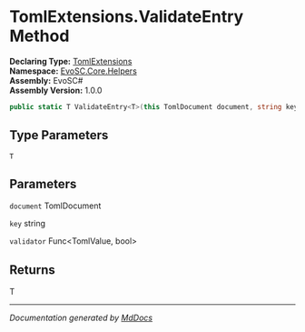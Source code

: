 ﻿<!--  
  <auto-generated>   
    The contents of this file were generated by a tool.  
    Changes to this file may be list if the file is regenerated  
  </auto-generated>   
-->

# TomlExtensions.ValidateEntry Method

**Declaring Type:** [TomlExtensions](../index.md)  
**Namespace:** [EvoSC.Core.Helpers](../../index.md)  
**Assembly:** EvoSC\#  
**Assembly Version:** 1.0.0

```csharp
public static T ValidateEntry<T>(this TomlDocument document, string key, Func<TomlValue, bool> validator = );
```

## Type Parameters

`T`

## Parameters

`document`  TomlDocument

`key`  string

`validator`  Func\<TomlValue, bool\>

## Returns

T

___

*Documentation generated by [MdDocs](https://github.com/ap0llo/mddocs)*
